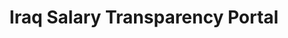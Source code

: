 ---
title: Iraq Salary Transparency Portal
emoji: 📊
colorFrom: blue
colorTo: purple
sdk: static
sdk_version: latest
app_file: index.html
pinned: false
---